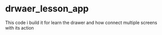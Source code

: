 # drwaer_lesson_app
This code i build it for learn the drawer and how connect multiple screens with its action
